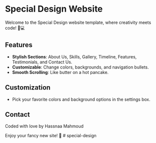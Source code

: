 # Special Design Website

Welcome to the Special Design website template, where creativity meets code! 🎨💻

## Features

- **Stylish Sections**: About Us, Skills, Gallery, Timeline, Features, Testimonials, and Contact Us.
- **Customizable**: Change colors, backgrounds, and navigation bullets.
- **Smooth Scrolling**: Like butter on a hot pancake.

## Customization

- Pick your favorite colors and background options in the settings box.

## Contact

Coded with love by Hassnaa Mahmoud  

Enjoy your fancy new site! 🎉
#   s p e c i a l - d e s i g n  
 